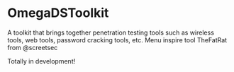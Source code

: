 # OmegaDSToolkit
A toolkit that brings together penetration testing tools such as wireless tools, web tools, password cracking tools, etc.
Menu inspire tool TheFatRat from @screetsec 

Totally in development!
